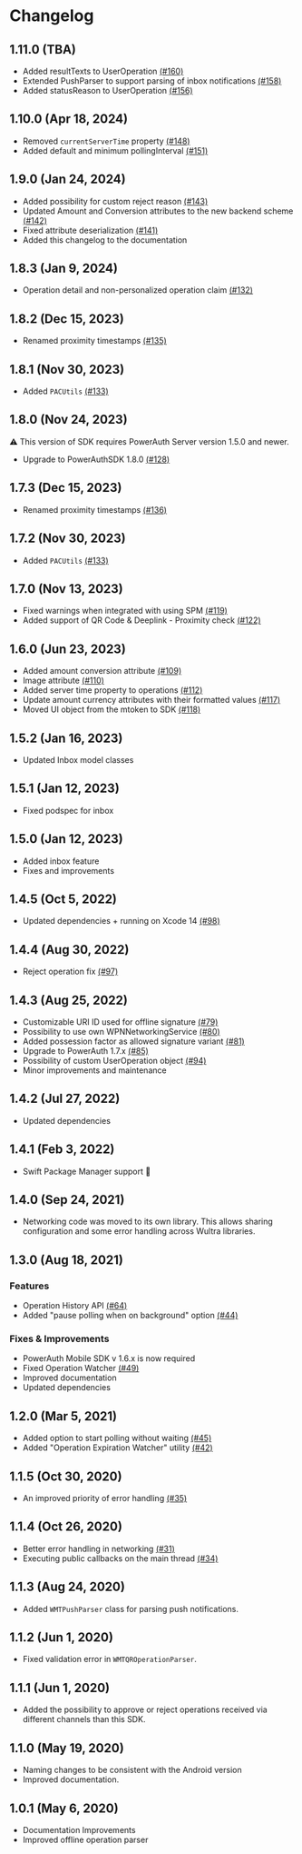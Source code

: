# Changelog

## 1.11.0 (TBA)

- Added resultTexts to UserOperation [(#160)](https://github.com/wultra/mtoken-sdk-ios/pull/160)
- Extended PushParser to support parsing of inbox notifications [(#158)](https://github.com/wultra/mtoken-sdk-ios/pull/158)
- Added statusReason to UserOperation [(#156)](https://github.com/wultra/mtoken-sdk-ios/pull/156)

## 1.10.0 (Apr 18, 2024)

- Removed `currentServerTime` property [(#148)](https://github.com/wultra/mtoken-sdk-android/pull/139)
- Added default and minimum pollingInterval [(#151)](https://github.com/wultra/mtoken-sdk-ios/pull/151)

## 1.9.0 (Jan 24, 2024)

- Added possibility for custom reject reason [(#143)](https://github.com/wultra/mtoken-sdk-ios/pull/143)
- Updated Amount and Conversion attributes to the new backend scheme [(#142)](https://github.com/wultra/mtoken-sdk-ios/pull/142)
- Fixed attribute deserialization [(#141)](https://github.com/wultra/mtoken-sdk-ios/pull/141)
- Added this changelog to the documentation

## 1.8.3 (Jan 9, 2024)

- Operation detail and non-personalized operation claim [(#132)](https://github.com/wultra/mtoken-sdk-ios/pull/132)

## 1.8.2 (Dec 15, 2023)

- Renamed proximity timestamps [(#135)](https://github.com/wultra/mtoken-sdk-ios/pull/135)

## 1.8.1 (Nov 30, 2023)

- Added `PACUtils` [(#133)](https://github.com/wultra/mtoken-sdk-ios/pull/133)

## 1.8.0 (Nov 24, 2023)

⚠️ This version of SDK requires PowerAuth Server version 1.5.0 and newer.

- Upgrade to PowerAuthSDK 1.8.0 [(#128)](https://github.com/wultra/mtoken-sdk-ios/pull/128)

## 1.7.3 (Dec 15, 2023)

- Renamed proximity timestamps [(#136)](https://github.com/wultra/mtoken-sdk-ios/pull/136)

## 1.7.2 (Nov 30, 2023)

- Added `PACUtils` [(#133)](https://github.com/wultra/mtoken-sdk-ios/pull/133)

## 1.7.0 (Nov 13, 2023)

- Fixed warnings when integrated with using SPM [(#119)](https://github.com/wultra/mtoken-sdk-ios/pull/119)
- Added support of QR Code & Deeplink - Proximity check [(#122)](https://github.com/wultra/mtoken-sdk-ios/pull/122)


## 1.6.0 (Jun 23, 2023)

- Added amount conversion attribute [(#109)](https://github.com/wultra/mtoken-sdk-ios/pull/109)
- Image attribute [(#110)](https://github.com/wultra/mtoken-sdk-ios/pull/110)
- Added server time property to operations [(#112)](https://github.com/wultra/mtoken-sdk-ios/pull/112)
- Update amount currency attributes with their formatted values [(#117)](https://github.com/wultra/mtoken-sdk-ios/pull/117)
- Moved UI object from the mtoken to SDK [(#118)](https://github.com/wultra/mtoken-sdk-ios/pull/118)


## 1.5.2  (Jan 16, 2023)

- Updated Inbox model classes

## 1.5.1 (Jan 12, 2023)

- Fixed podspec for inbox

## 1.5.0 (Jan 12, 2023)

- Added inbox feature
- Fixes and improvements


## 1.4.5 (Oct 5, 2022)

- Updated dependencies + running on Xcode 14 [(#98)](https://github.com/wultra/mtoken-sdk-ios/pull/98)

## 1.4.4 (Aug 30, 2022)

- Reject operation fix [(#97)](https://github.com/wultra/mtoken-sdk-ios/pull/97)

## 1.4.3 (Aug 25, 2022)

- Customizable URI ID used for offline signature [(#79)](https://github.com/wultra/mtoken-sdk-ios/pull/79)
- Possibility to use own WPNNetworkingService [(#80)](https://github.com/wultra/mtoken-sdk-ios/pull/80)
- Added possession factor as allowed signature variant [(#81)](https://github.com/wultra/mtoken-sdk-ios/pull/81)
- Upgrade to PowerAuth 1.7.x [(#85)](https://github.com/wultra/mtoken-sdk-ios/pull/85)
- Possibility of custom UserOperation object [(#94)](https://github.com/wultra/mtoken-sdk-ios/pull/94)
- Minor improvements and maintenance


## 1.4.2 (Jul 27, 2022)

- Updated dependencies

## 1.4.1 (Feb 3, 2022)

- Swift Package Manager support 🚀

## 1.4.0 (Sep 24, 2021)

- Networking code was moved to its own library. This allows sharing configuration and some error handling across Wultra libraries.

## 1.3.0 (Aug 18, 2021)

### Features

- Operation History API [(#64)](https://github.com/wultra/mtoken-sdk-ios/pull/64)
- Added "pause polling when on background" option [(#44)](https://github.com/wultra/mtoken-sdk-ios/pull/44)

### Fixes & Improvements

- PowerAuth Mobile SDK v 1.6.x is now required
- Fixed Operation Watcher [(#49)](https://github.com/wultra/mtoken-sdk-ios/pull/49)
- Improved documentation
- Updated dependencies


## 1.2.0 (Mar 5, 2021)

- Added option to start polling without waiting [(#45)](https://github.com/wultra/mtoken-sdk-ios/pull/45)
- Added "Operation Expiration Watcher" utility [(#42)](https://github.com/wultra/mtoken-sdk-ios/pull/42)

## 1.1.5 (Oct 30, 2020)

- An improved priority of error handling [(#35)](https://github.com/wultra/mtoken-sdk-ios/pull/35)

## 1.1.4 (Oct 26, 2020)

- Better error handling in networking [(#31)](https://github.com/wultra/mtoken-sdk-ios/pull/31)
- Executing public callbacks on the main thread [(#34)](https://github.com/wultra/mtoken-sdk-ios/pull/34)


## 1.1.3 (Aug 24, 2020)

- Added `WMTPushParser` class for parsing push notifications.

## 1.1.2 (Jun 1, 2020)

- Fixed validation error in `WMTQROperationParser`.

## 1.1.1 (Jun 1, 2020)

- Added the possibility to approve or reject operations received via different channels than this SDK.

## 1.1.0 (May 19, 2020)

- Naming changes to be consistent with the Android version
- Improved documentation.

## 1.0.1 (May 6, 2020)

- Documentation Improvements
- Improved offline operation parser

